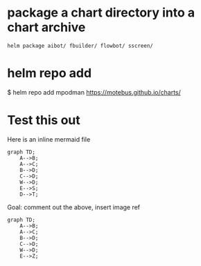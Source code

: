 # package a chart directory into a chart archive
```
helm package aibot/ fbuilder/ flowbot/ sscreen/
```

# helm repo add

$ helm repo add mpodman https://motebus.github.io/charts/


# Test this out

Here is an inline mermaid file

```mermaid
graph TD;
    A-->B;
    A-->C;
    B-->D;
    C-->D;
    W-->D;
    E-->S;
    D-->T;
```

Goal: comment out the above, insert image ref

```mermaid
graph TD;
    A-->B;
    A-->C;
    B-->D;
    C-->D;
    W-->D;
    E-->Z;
```
